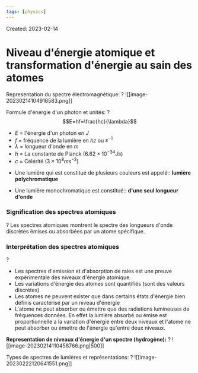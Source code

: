 ```yaml
---
tags: [physics] 
---
```

Created: 2023-02-14

# Niveau d'énergie atomique et transformation d'énergie au sain des atomes
Representation du spectre électromagnétique:
?
![[image-20230214104916583.png]]
<!--SR:!2023-04-02,26,235-->

Formule d'énergie d'un photon et unités:
?
$$E=hf=\frac{hc}{\lambda}$$
- $E$ = l'énergie d'un photon en $J$
- $f$ = fréquence de la lumière en $hz$ ou $s^{-1}$
- $\lambda$ = longueur d'onde en $m$
- $h$ = La constante de Planck ($6.62\times 10^{−34}Js$)
- $c$ = Célérité ($3\times 10^{8} ms^{-2}$) 
<!--SR:!2023-04-03,28,234-->


- Une lumière qui est constitué de plusieurs couleurs est appelé:: **lumière polychromatique**
<!--SR:!2023-04-14,33,194-->
- Une lumière monochromatique est constitué:: **d'une seul longueur d'onde**
<!--SR:!2023-04-15,30,174-->

### Signification des spectres atomiques
?
Les spectres atomiques montrent le spectre des longueurs d'onde discrètes émises ou absorbées par un atome spécifique.
<!--SR:!2023-03-23,1,130-->

### Interprétation des spectres atomiques
?
- Les spectres d'emission et d'absorption de raies est une preuve expérimentale des niveaux d'énergie atomique. 
- Les variations d'énergie des atomes sont quantifiés (sont des valeurs discrètes)
- Les atomes ne peuvent exister que dans certains états d'énergie bien définis caractérisé par un niveau d'énergie
- L'atome ne peut absorber ou émettre que des radiations lumineuses de fréquences données. En effet la lumière absorbé ou émise  est proportionnelle a la variation d'énergie entre deux niveaux et l'atome ne peut absorber ou émettre de l'énergie  qu'entre deux niveaux.
<!--SR:!2023-04-01,27,215-->

**Representation de niveaux d'énergie d'un spectre (hydrogène):**
?
![[image-20230214110458766.png|500]]
<!--SR:!2023-04-07,30,234-->


Types de spectres de lumières et représentations:
?
![[image-20230222120641551.png]]
<!--SR:!2023-03-31,20,214-->

